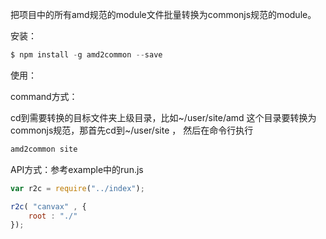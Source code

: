 把项目中的所有amd规范的module文件批量转换为commonjs规范的module。

安装：

~~~js
$ npm install -g amd2common --save
~~~

使用：

command方式：

cd到需要转换的目标文件夹上级目录，比如~/user/site/amd 这个目录要转换为commonjs规范，那首先cd到~/user/site ， 然后在命令行执行

~~~js
amd2common site
~~~

API方式：参考example中的run.js

~~~js
var r2c = require("../index");

r2c( "canvax" , {
    root : "./"
});
~~~